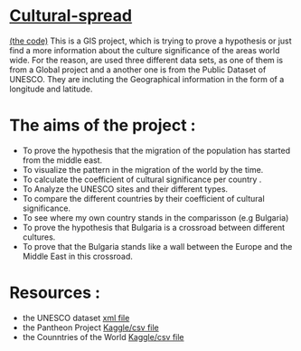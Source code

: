 # [Cultural-spread](https://indzhov.github.io/Cultural-spread/) 

[(the code)](https://github.com/indzhov/Cultural-spread/blob/master/Untitled.ipynb) 
This is a GIS project, which is trying to prove a hypothesis or just find a more information about the culture significance of the areas world wide. 
For the reason, are used three different data sets, as one of them is from a Global project and a another one is from the Public Dataset of UNESCO.
They are incluting the Geographical information in the form of a longitude and latitude. 

# The aims of the project : 
- To prove the hypothesis that the migration of the population has started from the middle east. 
- To visualize the pattern in the migration of the world by the time. 
- To calculate the coefficient of cultural significance per country .
- To Analyze the UNESCO sites and their different types. 
- To compare the different countries by their coefficient of cultural significance. 
- To see where my own country stands in the comparisson (e.g Bulgaria)
- To prove the hypothesis that Bulgaria is a crossroad between different cultures. 
- To prove that the Bulgaria stands like a wall between the Europe and the Middle East in this crossroad. 

# Resources : 
- the UNESCO dataset [xml file](https://whc.unesco.org/en/list/xml/) 
- the Pantheon Project [Kaggle/csv file](https://www.kaggle.com/mit/pantheon-project)
- the Counntries of the World [Kaggle/csv file](https://www.kaggle.com/fernandol/countries-of-the-world)
